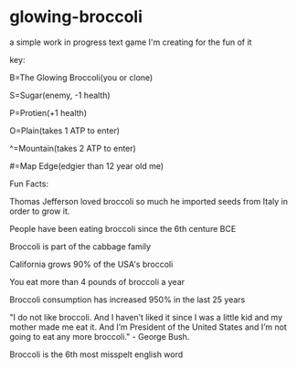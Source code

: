 # glowing-broccoli
a simple work in progress text game I'm creating for the fun of it

key:

B=The Glowing Broccoli(you or clone)

S=Sugar(enemy, -1 health)

P=Protien(+1 health)

O=Plain(takes 1 ATP to enter)

^=Mountain(takes 2 ATP to enter)

#=Map Edge(edgier than 12 year old me)


Fun Facts:

Thomas Jefferson loved broccoli so much he imported seeds from Italy in order to grow it.

People have been eating broccoli since the 6th centure BCE

Broccoli is part of the cabbage family

California grows 90% of the USA's broccoli

You eat more than 4 pounds of broccoli a year

Broccoli consumption has increased 950% in the last 25 years

"I do not like broccoli. And I haven’t liked it since I was a little kid and my mother made me eat it. And I’m President of the United States and I’m not going to eat any more broccoli." - George Bush.

Broccoli is the 6th most misspelt english word
